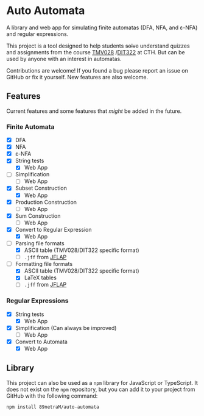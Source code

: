# Auto Automata

A library and web app for simulating finite automatas (DFA, NFA, and ε-NFA) and
regular expressions.

This project is a tool designed to help students ~~solve~~ understand quizzes
and assignments from the course [TMV028](https://student.portal.chalmers.se/sv/chalmersstudier/minkursinformation/Sidor/SokKurs.aspx?course_id=30562&parsergrp=3)
/[DIT322](https://www.gu.se/studera/hitta-utbildning/andliga-automater-och-formella-sprak-dit322) at
CTH. But can be used by anyone with an interest in automatas.

Contributions are welcome! If you found a bug please report an issue on GitHub
or fix it yourself. New features are also welcome.

## Features

Current features and some features that *might* be added in the future.

### Finite Automata

- [x] DFA
- [x] NFA
- [x] ε-NFA
- [x] String tests
  - [x] Web App
- [ ] Simplification
  - [ ] Web App
- [x] Subset Construction
  - [x] Web App
- [x] Production Construction
  - [ ] Web App
- [x] Sum Construction
  - [ ] Web App
- [x] Convert to Regular Expression
  - [x] Web App
- [ ] Parsing file formats
  - [x] ASCII table (TMV028/DIT322 specific format)
  - [ ] `.jff` from [JFLAP](http://www.jflap.org/)
- [ ] Formatting file formats
  - [x] ASCII table (TMV028/DIT322 specific format)
  - [x] LaTeX tables
  - [ ] `.jff` from [JFLAP](http://www.jflap.org/)

### Regular Expressions

- [x] String tests
  - [x] Web App
- [x] Simplification (Can always be improved)
  - [ ] Web App
- [x] Convert to Automata
  - [x] Web App

## Library

This project can also be used as a `npm` library for JavaScript or TypeScript.
It does not exist on the `npm` repository, but you can add it to your project
from GitHub with the following command:

```
npm install 89netraM/auto-automata
```

